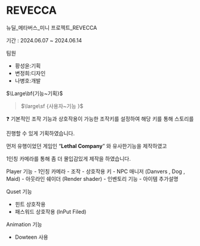 # REVECCA
뉴딜_메타버스_미니 프로젝트_REVECCA

기간 : 2024.06.07 ~ 2024.06.14

팀원 
- 황성윤:기획
- 변정희:디자인
- 나병호:개발

$\Large\bf{기능~기획}$

> $\large\sf {사용자~기능
}$
> 

<aside>
❓ 기본적인 조작 기능과 상호작용이 가능한 조작키를 설정하여 해당 키를 통해 스토리를

진행할 수 있게 기획하였습니다. 

먼저 유행이었던 게임인 “**Lethal Company**” 와 유사한기능을 제작하였고

1인칭 카메라를 통해 좀 더 몰입감있게 제작을 하였습니다.

</aside>
Player 기능
- 1인칭 카메라
- 조작
- 상호작용 키
- NPC 매니저 (Danvers , Dog , Maid)
- 아웃라인 쉐이더 (Render shader)
- 인벤토리 기능
- 아이템 추가설명

Quset 기능
- 힌트 상호작용 
- 패스워드 상호작용 (InPut Filed)

Animation 기능
- Dowteen 사용
